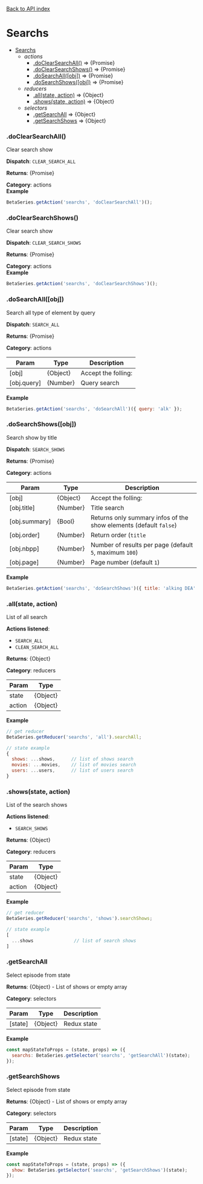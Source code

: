 [Back to API index](README.md)

# Searchs

* [Searchs](#module_Searchs)
    * _actions_
        * [.doClearSearchAll()](#module_Searchs.doClearSearchAll) ⇒ {Promise}
        * [.doClearSearchShows()](#module_Searchs.doClearSearchShows) ⇒ {Promise}
        * [.doSearchAll([obj])](#module_Searchs.doSearchAll) ⇒ {Promise}
        * [.doSearchShows([obj])](#module_Searchs.doSearchShows) ⇒ {Promise}
    * _reducers_
        * [.all(state, action)](#module_Searchs.all) ⇒ {Object}
        * [.shows(state, action)](#module_Searchs.shows) ⇒ {Object}
    * _selectors_
        * [.getSearchAll](#module_Searchs.getSearchAll) ⇒ {Object}
        * [.getSearchShows](#module_Searchs.getSearchShows) ⇒ {Object}

<a name="module_Searchs.doClearSearchAll"></a>

### .doClearSearchAll()

Clear search show

**Dispatch**: `CLEAR_SEARCH_ALL`

**Returns**: {Promise}

**Category**: actions  
**Example**  

```js
BetaSeries.getAction('searchs', 'doClearSearchAll')();
```

<a name="module_Searchs.doClearSearchShows"></a>

### .doClearSearchShows()

Clear search show

**Dispatch**: `CLEAR_SEARCH_SHOWS`

**Returns**: {Promise}

**Category**: actions  
**Example**  

```js
BetaSeries.getAction('searchs', 'doClearSearchShows')();
```

<a name="module_Searchs.doSearchAll"></a>

### .doSearchAll([obj])

Search all type of element by query

**Dispatch**: `SEARCH_ALL`

**Returns**: {Promise}

**Category**: actions  

| Param | Type | Description |
| --- | --- | --- |
| [obj] | {Object} | Accept the folling: |
| [obj.query] | {Number} | Query search |

**Example**  

```js
BetaSeries.getAction('searchs', 'doSearchAll')({ query: 'alk' });
```

<a name="module_Searchs.doSearchShows"></a>

### .doSearchShows([obj])

Search show by title

**Dispatch**: `SEARCH_SHOWS`

**Returns**: {Promise}

**Category**: actions  

| Param | Type | Description |
| --- | --- | --- |
| [obj] | {Object} | Accept the folling: |
| [obj.title] | {Number} | Title search |
| [obj.summary] | {Bool} | Returns only summary infos of the show elements (default `false`) |
| [obj.order] | {Number} | Return order (`title`|`popularity`|`followers`), (default `title`) |
| [obj.nbpp] | {Number} | Number of results per page (default `5`, maximum `100`) |
| [obj.page] | {Number} | Page number (default `1`) |

**Example**  

```js
BetaSeries.getAction('searchs', 'doSearchShows')({ title: 'alking DEA' });
```

<a name="module_Searchs.all"></a>

### .all(state, action)

List of all search

**Actions listened**:

 * `SEARCH_ALL`
 * `CLEAN_SEARCH_ALL`

**Returns**: {Object}

**Category**: reducers  

| Param | Type |
| --- | --- |
| state | {Object} | 
| action | {Object} | 

**Example**  

```js
// get reducer
BetaSeries.getReducer('searchs', 'all').searchAll;

// state example
{
  shows: ...shows,      // list of shows search
  movies: ...movies,    // list of movies search
  users: ...users,      // list of users search
}
```

<a name="module_Searchs.shows"></a>

### .shows(state, action)

List of the search shows

**Actions listened**:

 * `SEARCH_SHOWS`

**Returns**: {Object}

**Category**: reducers  

| Param | Type |
| --- | --- |
| state | {Object} | 
| action | {Object} | 

**Example**  

```js
// get reducer
BetaSeries.getReducer('searchs', 'shows').searchShows;

// state example
[
  ...shows               // list of search shows
]
```

<a name="module_Searchs.getSearchAll"></a>

### .getSearchAll

Select episode from state

**Returns**: {Object} - List of shows or empty array

**Category**: selectors  

| Param | Type | Description |
| --- | --- | --- |
| [state] | {Object} | Redux state |

**Example**  

```js
const mapStateToProps = (state, props) => ({
  searchs: BetaSeries.getSelector('searchs', 'getSearchAll')(state);
});
```

<a name="module_Searchs.getSearchShows"></a>

### .getSearchShows

Select episode from state

**Returns**: {Object} - List of shows or empty array

**Category**: selectors  

| Param | Type | Description |
| --- | --- | --- |
| [state] | {Object} | Redux state |

**Example**  

```js
const mapStateToProps = (state, props) => ({
  show: BetaSeries.getSelector('searchs', 'getSearchShows')(state);
});
```

